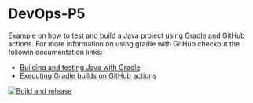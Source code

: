 # DevOps-P5

Example on how to test and build a Java project using Gradle and GitHub actions. For more information on using gradle with GitHub checkout the followin documentation links:  

* [Building and testing Java with Gradle](https://docs.github.com/en/actions/automating-builds-and-tests/building-and-testing-java-with-gradle)
* [Executing Gradle builds on GitHub actions](https://docs.gradle.org/current/userguide/github-actions.html)  

[![Build and release](https://github.com/LYITComputing/DevOps-P5/actions/workflows/gradleBuild.yml/badge.svg)](https://github.com/LYITComputing/DevOps-P5/actions/workflows/gradleBuild.yml)
